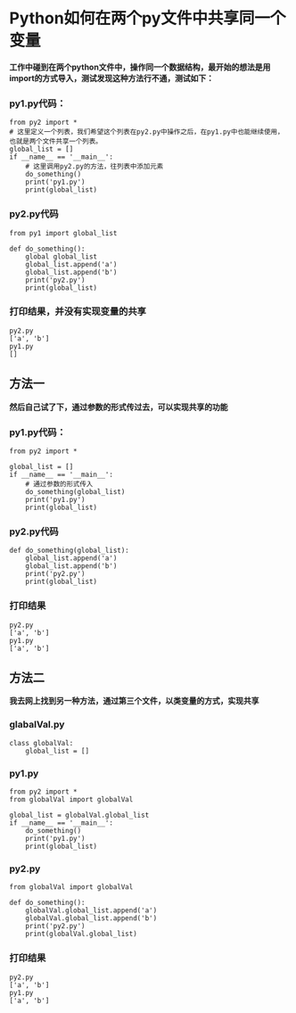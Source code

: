 # Python如何在两个py文件中共享同一个变量
**工作中碰到在两个python文件中，操作同一个数据结构，最开始的想法是用import的方式导入，测试发现这种方法行不通，测试如下：**

### py1.py代码：

    from py2 import *
    # 这里定义一个列表，我们希望这个列表在py2.py中操作之后，在py1.py中也能继续使用，也就是两个文件共享一个列表。
    global_list = []
    if __name__ == '__main__':
        # 这里调用py2.py的方法，往列表中添加元素
        do_something()
        print('py1.py')
        print(global_list)
        

### py2.py代码

    from py1 import global_list

    def do_something():
        global global_list
        global_list.append('a')
        global_list.append('b')
        print('py2.py')
        print(global_list)

### 打印结果，并没有实现变量的共享

    py2.py
    ['a', 'b']
    py1.py
    []

## 方法一
**然后自己试了下，通过参数的形式传过去，可以实现共享的功能**
### py1.py代码：

    from py2 import *

    global_list = []
    if __name__ == '__main__':
        # 通过参数的形式传入
        do_something(global_list)
        print('py1.py')
        print(global_list)
        
### py2.py代码

    def do_something(global_list):
        global_list.append('a')
        global_list.append('b')
        print('py2.py')
        print(global_list)

### 打印结果

    py2.py
    ['a', 'b']
    py1.py
    ['a', 'b']
## 方法二
**我去网上找到另一种方法，通过第三个文件，以类变量的方式，实现共享**
### glabalVal.py

    class globalVal:
        global_list = []
        
### py1.py

    from py2 import *
    from globalVal import globalVal

    global_list = globalVal.global_list
    if __name__ == '__main__':
        do_something()
        print('py1.py')
        print(global_list)

### py2.py

    from globalVal import globalVal

    def do_something():
        globalVal.global_list.append('a')
        globalVal.global_list.append('b')
        print('py2.py')
        print(globalVal.global_list)
        
### 打印结果
    py2.py
    ['a', 'b']
    py1.py
    ['a', 'b']
